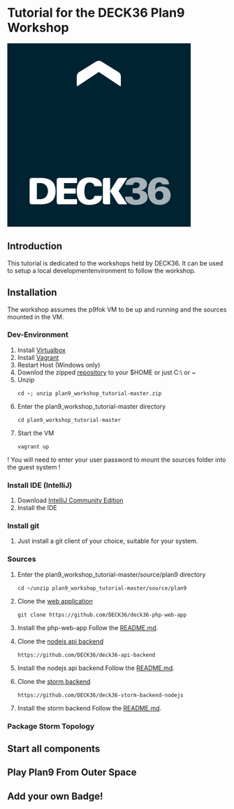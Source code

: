 Tutorial for the DECK36 Plan9 Workshop
======================================
[1]: https://www.virtualbox.org/wiki/Downloads "Virtual Box"
[2]: http://www.vagrantup.com/downloads.html "Vagrant"
[3]: https://github.com/DECK36/plan9_workshop_tutorial/archive/master.zip "Workshop Repo"
[4]: https://github.com/DECK36/deck36-php-web-app "Plan9 Web Application"
[5]: https://github.com/DECK36/deck36-api-backend "Plan9 NodeJS API Backend"
[6]: https://github.com/DECK36/deck36-storm-backend-nodejs "Plan9 Storm Backend with NodeJS"
[7]: http://www.jetbrains.com/idea/download "IntelliJ Download"
[logo]: ./deck36.png "Deck36 Logo"

![Deck36 Logo][logo]

## Introduction
This tutorial is dedicated to the workshops held by DECK36.
It can be used to setup a local developmentenvironment to follow the workshop.

## Installation
The workshop assumes the p9fok VM to be up and running and the sources mounted in the VM.

### Dev-Environment
1. Install [Virtualbox][1]
2. Install [Vagrant][2]
3. Restart Host (Windows only)
4. Downlod the zipped [repository][3] to your $HOME or just C:\ or ~
5. Unzip
    ```
    cd ~; unzip plan9_workshop_tutorial-master.zip
    ```
6. Enter the plan9_workshop_tutorial-master directory
    ```
    cd plan9_workshop_tutorial-master
    ```
7. Start the VM
    ```
    vagrant up
    ```
! You will need to enter your user password to mount the sources folder into the guest system !

### Install IDE (IntelliJ)
1. Download [IntelliJ Community Edition][7]
2. Install the IDE

### Install git
1. Just install a git client of your choice, suitable for your system.

### Sources
1. Enter the plan9_workshop_tutorial-master/source/plan9 directory
    ```
    cd ~/unzip plan9_workshop_tutorial-master/source/plan9
    ```
2. Clone the [web application][4]
    ```
    git clone https://github.com/DECK36/deck36-php-web-app
    ```
3. Install the php-web-app
    Follow the [README.md][4].

4. Clone the [nodejs api backend][5]
    ```
    https://github.com/DECK36/deck36-api-backend
    ```
5. Install the nodejs api backend
    Follow the [README.md][5].

6. Clone the [storm backend][6]
    ```
    https://github.com/DECK36/deck36-storm-backend-nodejs
    ```
7. Install the storm backend
    Follow the [README.md][7].

### Package Storm Topology

## Start all components


## Play Plan9 From Outer Space

## Add your own Badge!
